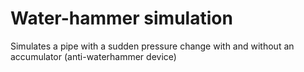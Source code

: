 # Water-hammer simulation

Simulates a pipe with a sudden pressure change with and without an accumulator (anti-waterhammer device)

